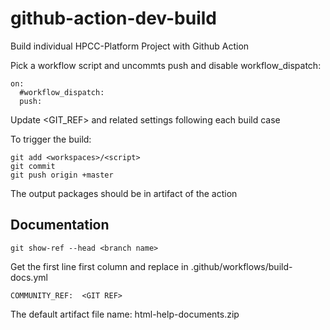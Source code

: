 # github-action-dev-build

Build individual HPCC-Platform Project with Github Action

Pick a workflow script and uncommts push and disable workflow_dispatch:
```code
on:
  #workflow_dispatch:
  push:
```
Update <GIT_REF> and related settings following each build case

To trigger the build:
```console
git add <workspaces>/<script>
git commit
git push origin +master
```
The output packages should be in artifact of the action

## Documentation
```console
git show-ref --head <branch name>
```
Get the first line first column and replace <GIT REF> in .github/workflows/build-docs.yml
```code
COMMUNITY_REF:  <GIT REF>
```
The default artifact file name: html-help-documents.zip
